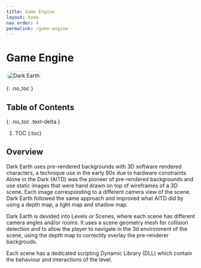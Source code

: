 ```yaml
---
title: Game Engine
layout: home
nav_order: 4
permalink: /game-engine
---
```


# Game Engine

<img src="{{ site.baseurl }}/assets/topbar/4_engine.jpg" alt="Dark Earth" style="display: inline-flex; border-radius: 15px; border: 1px solid #80808042; padding: 2px;" />

{: .no_toc }

## Table of Contents
{: .no_toc .text-delta }

1. TOC
{:toc}

## Overview

Dark Earth uses pre-rendered backgrounds with 3D software rendered characters, a technique use in the early 90s due to hardware constraints. Alone in the Dark (AITD) was the pioneer of pre-rendered backgrounds and use static images that were hand drawn on top of wireframes of a 3D scene. Each image corresponding to a different camera view of the scene. Dark Earth followed the same approach and improved what AITD did by using a depth map, a light map and shadow map.

Dark Earth is devided into Levels or Scenes, where each scene has different camera angles and/or rooms. It uses a scene geometry mesh for collision detection and to allow the player to navigate in the 3d environment of the scene, using the depth map to correctily overlay the pre-renderer backgrouds.

Each scene has a dedicated scripting Dynamic Library (DLL) which contain the behaviour and interactions of the level.
